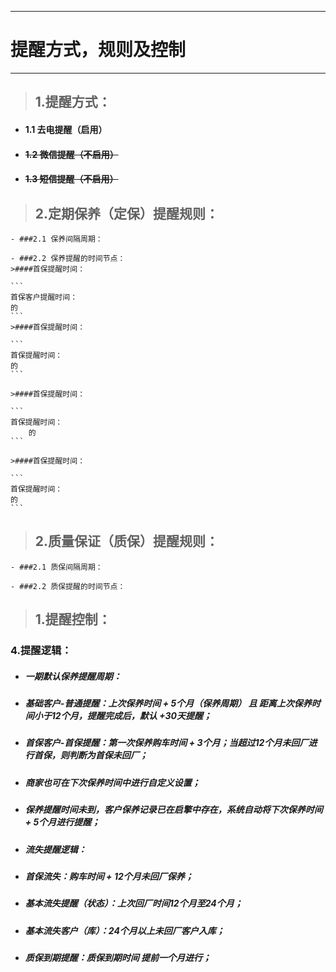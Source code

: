 
---

# 提醒方式，规则及控制

---

> ## 1.提醒方式：  

- #### 1.1 去电提醒（启用）
- #### ~~1.2 微信提醒（不启用）~~
- #### ~~1.3 短信提醒（不启用）~~

> ## 2.定期保养（定保）提醒规则：  

    - ###2.1 保养间隔周期：
    
    - ###2.2 保养提醒的时间节点：
    >####首保提醒时间：  
    
    ```
    首保客户提醒时间：
    的
    ```  
    >####首保提醒时间：  
    
    ```
    首保提醒时间：
    的
    ```
    
    >####首保提醒时间：  
    
    ```
    首保提醒时间：
        的
    ```

    >####首保提醒时间：  

    ```
    首保提醒时间：
    的
    ```

> ## 2.质量保证（质保）提醒规则：  

    - ###2.1 质保间隔周期：
    
    - ###2.2 质保提醒的时间节点：



> ## 1.提醒控制：  


### 4.提醒逻辑：

* ##### 一期默认保养提醒周期：
* ##### 基础客户-普通提醒：上次保养时间 + 5个月（保养周期） 且 距离上次保养时间小于12个月，提醒完成后，默认 +30天提醒；
* ##### 首保客户-首保提醒：第一次保养购车时间 + 3个月；当超过12个月未回厂进行首保，则判断为首保未回厂；
* ##### 商家也可在下次保养时间中进行自定义设置；
* ##### 保养提醒时间未到，客户保养记录已在启擎中存在，系统自动将下次保养时间 + 5个月进行提醒；
* ##### 流失提醒逻辑：
* ##### 首保流失：购车时间 + 12个月未回厂保养；
* ##### 基本流失提醒（状态）：上次回厂时间12个月至24个月；
* ##### 基本流失客户（库）：24个月以上未回厂客户入库；
* ##### 质保到期提醒：质保到期时间 提前一个月进行；




